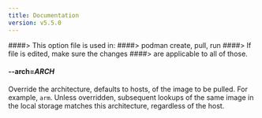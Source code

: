 ```yaml
---
title: Documentation
version: v5.5.0
---
```


####> This option file is used in:
####>   podman create, pull, run
####> If file is edited, make sure the changes
####> are applicable to all of those.
#### **--arch**=*ARCH*
Override the architecture, defaults to hosts, of the image to be pulled. For example, `arm`.
Unless overridden, subsequent lookups of the same image in the local storage matches this architecture, regardless of the host.
